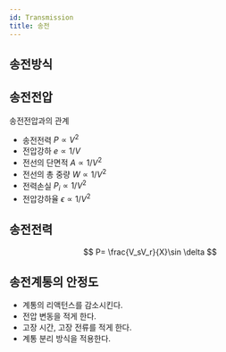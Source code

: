 ```yaml
---
id: Transmission
title: 송전
---
```


## 송전방식
## 송전전압
송전전압과의 관계
- 송전전력 $P \propto V^2$
- 전압강하 $e \propto 1/V$
- 전선의 단면적 $A \propto 1/V^2$
- 전선의 총 중량 $W\propto 1/V^2$
- 전력손실 $P_i\propto 1/V^2$
- 전압강하율 $\epsilon\propto 1/V^2$


## 송전전력
$$
P= \frac{V_sV_r}{X}\sin \delta
$$

## 송전계통의 안정도
- 계통의 리액턴스를 감소시킨다.
- 전압 변동을 적게 한다.
- 고장 시간, 고장 전류를 적게 한다.
- 계통 분리 방식을 적용한다.